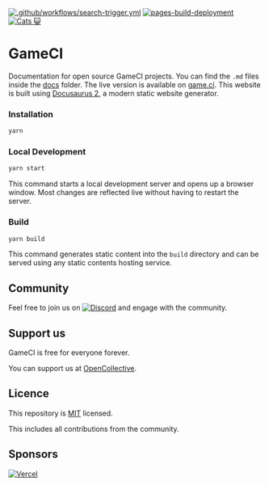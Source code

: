 [![.github/workflows/search-trigger.yml](https://github.com/Codes-Exe/documentation/actions/workflows/search-trigger.yml/badge.svg)](https://github.com/Codes-Exe/documentation/actions/workflows/search-trigger.yml)
[![pages-build-deployment](https://github.com/Codes-Exe/documentation/actions/workflows/pages/pages-build-deployment/badge.svg)](https://github.com/Codes-Exe/documentation/actions/workflows/pages/pages-build-deployment)
[![Cats 😺](https://github.com/Codes-Exe/documentation/actions/workflows/cats.yml/badge.svg)](https://github.com/Codes-Exe/documentation/actions/workflows/cats.yml)

# GameCI

Documentation for open source GameCI projects. You can find the `.md` files inside the
[docs](./docs) folder. The live version is available on [game.ci](https://game.ci). This website is
built using [Docusaurus 2](https://docusaurus.io/), a modern static website generator.

### Installation

```bash
yarn
```

### Local Development

```bash
yarn start
```

This command starts a local development server and opens up a browser window. Most changes are
reflected live without having to restart the server.

### Build

```bash
yarn build
```

This command generates static content into the `build` directory and can be served using any static
contents hosting service.

## Community

Feel free to join us on [![Discord](assets/readme/Discord.svg)](https://game.ci/discord) and engage
with the community.

## Support us

GameCI is free for everyone forever.

You can support us at [OpenCollective](https://opencollective.com/game-ci).

## Licence

This repository is [MIT](./LICENSE) licensed.

This includes all contributions from the community.

## Sponsors

[![Vercel](assets/readme/Vercel.svg)](https://vercel.com?utm_source=game-ci)

